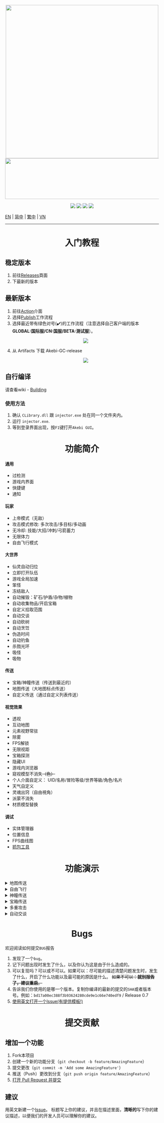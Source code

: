 <p align="center">
  <a href="#"><img width="500" height="500" src="https://user-images.githubusercontent.com/67109235/176832758-7089defd-0edd-4c7a-bd69-60eeef99dca7.png"></a>
  <a href="#"><img width="690" height="133" src="https://user-images.githubusercontent.com/67109235/176832764-471a6bd5-405f-43dd-97ec-c11997880993.png"></a>
</p>

<p align="center">
	<a href="https://github.com/Akebi-Group/Akebi-GC/releases/latest"><img src="https://img.shields.io/github/v/release/Akebi-Group/Akebi-GC?style=for-the-badge"></a>
	<a href="https://github.com/Akebi-Group/Akebi-GC/releases"><img src="https://img.shields.io/github/downloads/Akebi-Group/Akebi-GC/total.svg?style=for-the-badge"></a>
	<a href="https://github.com/Akebi-Group/Akebi-GC/graphs/contributors"><img src="https://img.shields.io/github/contributors/Akebi-Group/Akebi-GC?style=for-the-badge&color=red"></a>
	<a href="https://discord.gg/MmV8hNZB9S"><img src="https://img.shields.io/discord/440536354544156683?label=Discord&logo=discord&style=for-the-badge&color=blueviolet"></a>
</p>

[EN](README_en-US.md) | [简中](README_zh-Hans.md) | [繁中](README_zh-Hant.md) | [VN](README_vi-vn.md)

---

<h1 align="center">入门教程</h1>

## 稳定版本
1. 前往[Releases](https://github.com/Akebi-Group/Akebi-GC/releases)頁面
1. 下最新的版本

## 最新版本
1. 前往[Action](https://github.com/Akebi-Group/Akebi-GC/actions)介面
1. 选择[Publish](https://github.com/Akebi-Group/Akebi-GC/actions/workflows/main.yml)工作流程
1. 选择最近带有绿色对号(:heavy_check_mark:)的工作流程（注意选择自己客户端的版本 **GLOBAL:国际服/CN:国服/BETA:测试服**）。
	<p align="center">
	  <a href="#"><img src="https://user-images.githubusercontent.com/96950043/186429274-1e556c58-8027-4ec9-9c1d-3609c75aede4.png"></a>
	</p>
4. 从 Artifacts 下载 Akebi-GC-release
	<p align="center">
	  <a href="#"><img src="https://user-images.githubusercontent.com/96950043/186429302-7c7be3f6-df2f-4e49-9bb9-4a703c3491df.png"></a>
	</p>

## 自行编译
请查看wiki - [Building](https://github.com/Akebi-Group/Akebi-GC/wiki/Building%EF%BD%9C%E5%BB%BA%E7%BD%AE)

### 使用方法
1. 确认 `CLibrary.dll` 跟 `injector.exe` 处在同一个文件夹内。
2. 运行 `injector.exe`.
3. 等到登录界面出现，按`F1`键打开`Akebi GUI`。

<h1 align="center">功能简介</h1>

#### 通用
- 过检测
- 游戏内界面
- 快捷键
- 通知

#### 玩家
- 上帝模式（无敌）
- 攻击模式修改: 多次攻击/多目标/多动画
- 无冷却: 技能/大招/冲刺/弓箭蓄力
- 无限体力
- 自由飞行模式

#### 大世界
- 仙灵自动归位
- 立即打开队伍
- 游戏全局加速
- 笨怪
- 冻结敌人
- 自动摧毁：矿石/护盾/杂物/植物
- 自动收集物品/开启宝箱
- 自定义拾取范围
- 自动交谈
- 自动砍树
- 自动烹饪
- 伪造时间
- 自动钓鱼
- 杀戮光环
- 吸怪
- 吸物

#### 传送
- 宝箱/神瞳传送（传送到最近的）
- 地图传送（大地图标点传送）
- 自定义传送（通过自定义列表传送）

#### 视觉效果
- 透视
- 互动地图
- 元素视野常驻
- 除雾
- FPS解锁
- 无限视距
- 宝箱探测
- 隐藏UI
- 游戏内浏览器
- 窥视模型不消失~~（色）~~
- 个人介面自定义： UID/名称/冒险等级/世界等級/角色/名片
- 天气自定义
- 灵魂出窍（自由視角）
- 派蒙不消失
- 材质模型替换

#### 调试
- 实体管理器
- 位置信息
- FPS曲线图
- [抓包工具](https://github.com/Akebi-Group/Akebi-PacketSniffer)

<h1 align="center">功能演示</h1>

<details>
  <summary>地图传送</summary>
  <img src="https://github.com/CallowBlack/gif-demos/blob/main/genshin-cheat/map-teleport-demo.gif"/>
</details>
<details>
  <summary>自由飞行</summary>
  <img src="https://github.com/CallowBlack/gif-demos/blob/main/genshin-cheat/noclip-demo.gif"/>
</details>
<details>
  <summary>神瞳传送</summary>
  <img src="https://github.com/CallowBlack/gif-demos/blob/main/genshin-cheat/oculi-teleport-demo.gif"/>
</details>
<details>
  <summary>宝箱传送</summary>
  <img src="https://github.com/CallowBlack/gif-demos/blob/main/genshin-cheat/chest-teleport-demo.gif"/>
</details>
<details>
  <summary>多重攻击</summary>
  <img src="https://github.com/CallowBlack/gif-demos/blob/main/genshin-cheat/rapid-fire-demo.gif"/>
</details>
<details>
  <summary>自动交谈</summary>
  <img src="https://github.com/CallowBlack/gif-demos/blob/main/genshin-cheat/auto-talk-demo.gif"/>
</details>

<h1 align="center">Bugs</h1>

欢迎阅读如何提交`BUG`报告

1. 发现了一个`bug`。
2. 记下问题出现时发生了什么，以及你认为这是由于什么造成的。
3. 可以复现吗？可以或不可以。如果可以：尽可能的描述清楚问题发生时，发生了什么，开启了什么功能以及最可能的原因是什么。 ~~如果不可以：**就别报告了，建议重启**。~~
4. 告诉我们你使用的是哪一个版本。复制你编译的最新的提交的`SHA`或者版本号。例如：`bd17a00ec388f3b93624280cde9e1c66e740edf9` / Release 0.7
5. [使用英文打开一个Issue(有提供模板!)](https://github.com/Akebi-Group/Akebi-GC/issues)

<h1 align="center">提交贡献</h1>

## 增加一个功能
1. Fork本项目
1. 创建一个新的功能分支（`git checkout -b feature/AmazingFeature`）
1. 提交更改（`git commit -m 'Add some AmazingFeature'`）
1. 推送（Push）更改到分支（`git push origin feature/AmazingFeature`）
2. [打开 Pull Request 并提交](https://github.com/Akebi-Group/Akebi-GC/pulls)

## 建议

用英文新建一个[Issue](https://github.com/Akebi-Group/Akebi-GC/issues)。
标题写上你的建议，并且在描述里面，**清晰的**写下你的建议描述，以便我们的开发人员可以理解你的建议。
